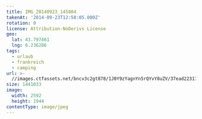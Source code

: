 ```yaml
---
title: IMG_20140923_145804
takenAt: '2014-09-23T12:58:05.000Z'
rotation: 0
license: Attribution-NoDerivs License
geo:
  lat: 43.797461
  lng: 6.236286
tags:
  - urlaub
  - frankreich
  - camping
url: >-
  //images.ctfassets.net/bncv3c2gt878/1J0Y9zYagnYn5rQYvY8uZV/37ead2231798f4b3e8b0bcb3a4130faa/img_20140923_145804_28234310211_o
size: 1441033
image:
  width: 2592
  height: 1944
contentType: image/jpeg
---
```


